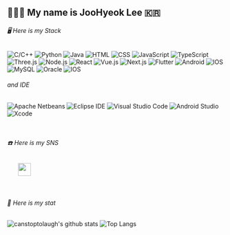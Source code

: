 ## 🙇🏻‍♂️ My name is JooHyeok Lee 🇰🇷
<h6> 🖥️ Here is my Stack</h6>

![C/C++](https://img.shields.io/badge/C/C++-00599C.svg?&style=for-the-badge&logo=C++&logoColor=white)
![Python](https://img.shields.io/badge/Pyhton-3776AB.svg?&style=for-the-badge&logo=Python&logoColor=white)
![Java](https://img.shields.io/badge/Java-007396.svg?&style=for-the-badge&logo=JAVA&logoColor=white)
![HTML](https://img.shields.io/badge/HTML5-E34F26.svg?&style=for-the-badge&logo=HTML5&logoColor=white)
![CSS](https://img.shields.io/badge/CSS3-1572B6.svg?&style=for-the-badge&logo=CSS3&logoColor=white)
![JavaScript](https://img.shields.io/badge/JavaScript-F7DF1E.svg?&style=for-the-badge&logo=JavaScript&logoColor=white)
![TypeScript](https://img.shields.io/badge/TypeScript-3178C6.svg?&style=for-the-badge&logo=TypeScript&logoColor=white)
![Three.js](https://img.shields.io/badge/Three.js-000000.svg?&style=for-the-badge&logo=Three.js&logoColor=white)
![Node.js](https://img.shields.io/badge/Node.js-339933.svg?&style=for-the-badge&logo=Node.js&logoColor=white)
![React](https://img.shields.io/badge/React-61DAFB.svg?&style=for-the-badge&logo=React&logoColor=white)
![Vue.js](https://img.shields.io/badge/Vue.js-4FC08D.svg?&style=for-the-badge&logo=Vue.js&logoColor=white)
![Next.js](https://img.shields.io/badge/Next.js-000000.svg?&style=for-the-badge&logo=Next.js&logoColor=white)
![Flutter](https://img.shields.io/badge/Flutter-02569B.svg?&style=for-the-badge&logo=Flutter&logoColor=white)
![Android](https://img.shields.io/badge/Android-3DDC84.svg?&style=for-the-badge&logo=Android&logoColor=white)
![IOS](https://img.shields.io/badge/iOS-000000.svg?&style=for-the-badge&logo=iOS&logoColor=white)
![MySQL](https://img.shields.io/badge/MySQL-4479A1.svg?&style=for-the-badge&logo=MySQL&logoColor=white)
![Oracle](https://img.shields.io/badge/Oracle-F80000.svg?&style=for-the-badge&logo=Oracle&logoColor=white)
![IOS](https://img.shields.io/badge/iOS-000000.svg?&style=for-the-badge&logo=iOS&logoColor=white)
<br>
<h6> and IDE</h6>

![Apache Netbeans](https://img.shields.io/badge/NetBeans-1B6AC6.svg?&style=for-the-badge&logo=ApacheNetBeansIDE&logoColor=white)
![Eclipse IDE](https://img.shields.io/badge/Eclipse%20IDE-2C2255.svg?&style=for-the-badge&logo=Eclipse%20IDE&logoColor=white)
![Visual Studio Code](https://img.shields.io/badge/Visual%20Studio%20Code-007ACC.svg?&style=for-the-badge&logo=Visual%20Studio%20Code&logoColor=white)
![Android Studio](https://img.shields.io/badge/Android%20Studio-3DDC84.svg?&style=for-the-badge&logo=Android%20Studio&logoColor=white)
![Xcode](https://img.shields.io/badge/Xcode-147EFB.svg?&style=for-the-badge&logo=Xcode&logoColor=white)

<br>
<div>
<h6> ☎️ Here is my SNS</h6>
<a href="https://www.instagram.com/wwwhyuk/">
    <img 
        src="http://img.shields.io/badge/-white?style=flat&logo=Instagram&link=https://www.instagram.com/wwwhyuk/"
        style="height : 30px; margin-left : 25px; margin-right : 25px;"/>
</a>
</div>

<br>
<br>

<div>
<h6> 💾 Here is my stat</h6>
    
![canstoptolaugh's github stats](https://github-readme-stats.vercel.app/api?username=cantstoptolaugh&show_icons=true&theme=tokyonight)
![Top Langs](https://github-readme-stats.vercel.app/api/top-langs/?username=cantstoptolaugh&layout=compact&theme=tokyonight)

<!-- 백준 스텟
[![Solved.ac Profile](http://mazassumnida.wtf/api/v2/generate_badge?boj=20193117)](https://solved.ac/20193117/)
-->
</div>
